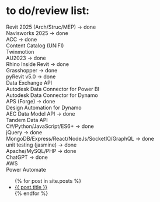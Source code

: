 # to do/review list:
Revit 2025 (Arch/Struc/MEP) -> done\
Navisworks 2025 -> done\
ACC -> done\
Content Catalog (UNIFI)\
Twinmotion\
AU2023 -> done\
Rhino Inside Revit -> done\
Grasshopper -> done\
pyRevit v5.0 -> done\
Data Exchange API\
Autodesk Data Connector for Power BI\
Autodesk Data Connector for Dynamo\
APS (Forge) -> done\
Design Automation for Dynamo\
AEC Data Model API -> done\
Tandem Data API\
C#/Python/JavaScript/ES6+ -> done\
jQuery -> done\
MongoDB/Express/React/NodeJs/SocketIO/GraphQL -> done\
unit testing (jasmine) -> done\
Apache/MySQL/PHP -> done\
ChatGPT -> done\
AWS\
Power Automate
<ul>
{% for post in site.posts %}
<li>
<a href="{{ post.url }}">{{ post.title }}</a>
</li>
{% endfor %}
</ul>